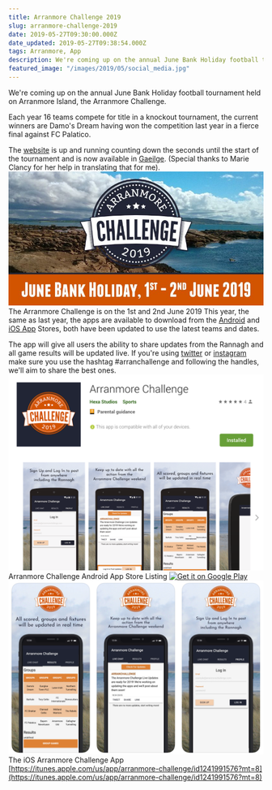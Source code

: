 ```yaml
---
title: Arranmore Challenge 2019
slug: arranmore-challenge-2019
date: 2019-05-27T09:30:00.000Z
date_updated: 2019-05-27T09:38:54.000Z
tags: Arranmore, App
description: We're coming up on the annual June Bank Holiday football tournament held on Arranmore Island, the Arranmore Challenge.
featured_image: "/images/2019/05/social_media.jpg"
---
```


We're coming up on the annual June Bank Holiday football tournament held on Arranmore Island, the Arranmore Challenge.

Each year 16 teams compete for title in a knockout tournament, the current winners are Damo's Dream having won the competition last year in a fierce final against FC Palatico.

The [website](https://arranmorechallenge.com/) is up and running counting down the seconds until the start of the tournament and is now available in [Gaeilge](https://arranmorechallenge.com/ie/). (Special thanks to Marie Clancy for her help in translating that for me).
![](/images/2019/05/social_media.jpg)The Arranmore Challenge is on the 1st and 2nd June 2019
This year, the same as last year, the apps are available to download from the [Android](https://play.google.com/store/apps/details?id=com.hexastudios.arranmorechallenge&amp;hl=en_GB) and [iOS App](https://itunes.apple.com/gb/app/arranmore-challenge/id1241991576?mt=8) Stores, both have been updated to use the latest teams and dates.

The app will give all users the ability to share updates from the Rannagh and all game results will be updated live. If you're using [twitter](https://twitter.com/ArranChallenge) or [instagram](https://www.instagram.com/arranchallenge/) make sure you use the hashtag #arranchallenge and following the handles, we'll aim to share the best ones.
![](/images/2019/05/Screenshot-2019-05-27-at-10.37.24.png)Arranmore Challenge Android App Store Listing
[![Get it on Google Play](https://play.google.com/intl/en_us/badges/images/generic/en_badge_web_generic.png)](https://play.google.com/store/apps/details?id=com.hexastudios.arranmorechallenge&hl=en_GB&pcampaignid=MKT-Other-global-all-co-prtnr-py-PartBadge-Mar2515-1)
![](/images/2019/05/Screenshot-2019-05-27-at-10.37.47.png)The iOS Arranmore Challenge App
[https://itunes.apple.com/us/app/arranmore-challenge/id1241991576?mt=8](https://itunes.apple.com/us/app/arranmore-challenge/id1241991576?mt=8)
